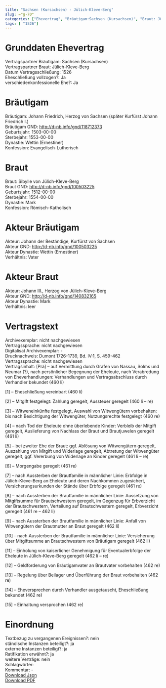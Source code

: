 ```yaml
---
title: "Sachsen (Kursachsen) - Jülich-Kleve-Berg"
slug: ="g-70"
categories: ["Ehevertrag", "Bräutigam:Sachsen (Kursachsen)", "Braut: Jülich-Kleve-Berg", "Eheschließung vollzogen?:Ja", "verschiedenkonfessionelle Ehe?:Ja", "Dynastie Bräutigam:Wettin (Ernestiner)", "Akteur Bräutigam:Johann der Beständige, Kurfürst von Sachsen", "Akteur Braut:Johann III., Herzog von Jülich-Kleve-Berg", "Textbezug?:nein", "Ständisch?:ja", "Ratifikation?:ja", "Sonstiges?:nein", "Bräutigam:Sachsen (Kursachsen)", "Braut: Jülich-Kleve-Berg"]
tags: [ "1526"]
---
```

<!--more-->

# Grunddaten Ehevertrag

Vertragspartner Bräutigam: Sachsen (Kursachsen)<br>
Vertragspartner Braut: Jülich-Kleve-Berg<br>
Datum Vertragsschließung: 1526<br>
Eheschließung vollzogen?: Ja<br>
verschiedenkonfessionelle Ehe?: Ja<br>
# Bräutigam

Bräutigam: Johann Friedrich, Herzog von Sachsen (später Kurfürst Johann Friedrich I.)<br>
Bräutigam GND: http://d-nb.info/gnd/118712373<br>
Geburtsjahr: 1503-00-00<br>
Sterbejahr: 1553-00-00<br>
Dynastie: Wettin (Ernestiner)<br>
Konfession: Evangelisch-Lutherisch<br>
# Braut

Braut: Sibylle von Jülich-Kleve-Berg<br>
Braut GND: http://d-nb.info/gnd/100503225<br>
Geburtsjahr: 1512-00-00<br>
Sterbejahr: 1554-00-00<br>
Dynastie: Mark<br>
Konfession: Römisch-Katholisch<br>
# Akteur Bräutigam

Akteur: Johann der Beständige, Kurfürst von Sachsen<br>
Akteur GND: http://d-nb.info/gnd/100503225<br>
Akteur Dynastie: Wettin (Ernestiner)<br>
Verhältnis: Vater<br>
# Akteur Braut

Akteur: Johann III., Herzog von Jülich-Kleve-Berg<br>
Akteur GND: http://d-nb.info/gnd/140832165<br>
Akteur Dynastie: Mark<br>
Verhältnis: leer<br>
# Vertragstext

Archivexemplar: nicht nachgewiesen<br>
Vertragssprache: nicht nachgewiesen<br>
Digitalisat Archivexemplar: -<br>
Drucknachweis: Dumont 1726-1739, Bd. IV:1, S. 459-462<br>
Vertragssprache: nicht nachgewiesen<br>
Vertragsinhalt: [Prä] – auf Vermittlung durch Grafen von Nassau, Solms und Neumar (?), nach persönlicher Begegnung der Eheleute, nach Verabredung von Eheverhandlungen: Verhandlungen und Vertragsabschluss durch Verhandler bekundet (460 li)

[1] – Eheschließung vereinbart (460 li)

[2] – Mitgift festgelegt: Zahlung geregelt, Aussteuer geregelt (460 li – re)

[3] – Witweneinkünfte festgelegt, Auswahl von Witwengütern vorbehalten: bis nach Besichtigung der Witwengüter, Nutzungsrechte festgelegt (460 re)

[4] – nach Tod der Eheleute ohne überlebende Kinder: Verbleib der Mitgift geregelt, Auslieferung von Nachlass der Braut und Brautjuwelen geregelt (461 li)

[5] – bei zweiter Ehe der Braut: ggf. Ablösung von Witwengütern geregelt, Auszahlung von Mitgift und Widerlage geregelt, Abtretung der Witwengüter geregelt, ggf. Vererbung von Widerlage an Kinder geregelt (461 li – re)

[6] – Morgengabe geregelt (461 re)

[7] – nach Aussterben der Brautfamilie in männlicher Linie: Erbfolge in Jülich-Kleve-Berg an Eheleute und deren Nachkommen zugesichert, Versicherungsurkunden der Stände über Erbfolge geregelt (461 re)

[8] – nach Aussterben der Brautfamilie in männlicher Linie: Aussetzung von Mitgiftsumme für Brautschwestern geregelt, im Gegenzug für Erbverzicht der Brautschwestern, Verteilung auf Brautschwestern geregelt, Erbverzicht geregelt (461 re – 462 li)

[9] – nach Aussterben der Brautfamilie in männlicher Linie: Anfall von Witwengütern der Brautmutter an Braut geregelt (462 li)

[10] – nach Aussterben der Brautfamilie in männlicher Linie: Versicherung über Mitgiftsumme an Brautschwestern von Bräutigam geregelt (462 li)

[11] – Einholung von kaiserlicher Genehmigung für Eventualerbfolge der Eheleute in Jülich-Kleve-Berg geregelt (462 li – re)

[12] – Geldforderung von Bräutigamvater an Brautvater vorbehalten (462 re)

[13] – Regelung über Beilager und Überführung der Braut vorbehalten (462 re)

[14] – Eheversprechen durch Verhandler ausgetauscht, Eheschließung bekundet (462 re)

[15] – Einhaltung versprochen (462 re)
<br>
# Einordnung

Textbezug zu vergangenen Ereignissen?: nein<br>
ständische Instanzen beteiligt?: ja<br>
externe Instanzen beteiligt?: ja<br>
Ratifikation erwähnt?: ja<br>
weitere Verträge: nein<br>
Schlagwörter: <br>
Kommentar: -<br>
[Download Json](/vertraege/vertrag-70.json)<br>
[Download PDF](/vertraege/v204.pdf)
